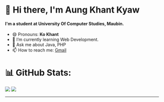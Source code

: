 # 👋 Hi there, I'm Aung Khant Kyaw 

<a>
  <img src="https://github-stats-alpha.vercel.app/api/?username=aung-khantkyaw&cc=000&tc=fff&ic=fff&bc=fff" alt="" align="right" />
</a>

#### I'm a student at University Of Computer Studies, Maubin.
- 😄 Pronouns: **Ko Khant**
- 🌱 I’m currently learning Web Development. 
- 💬 Ask me about Java, PHP 
- 📫 How to reach me: [Gmail](aungkhantkyaw.tech@gmail.com)

# 📊 GitHub Stats:
![](https://github-readme-stats.vercel.app/api/top-langs/?username=aung-khantkyaw&theme=tokyonight&hide_border=false&include_all_commits=false&count_private=false&layout=compact&card_width=1000)
![](https://github-readme-streak-stats.herokuapp.com/?user=aung-khantkyaw&theme=tokyonight&hide_border=false&date_format=j%20M%5B%20Y%5D&card_width=1000)

---
